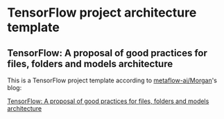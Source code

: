 # TensorFlow project architecture template 
TensorFlow: A proposal of good practices for files, folders and models architecture
---
This is a TensorFlow project template according to [metaflow-ai/Morgan](https://github.com/metaflow-ai)'s blog:

 [TensorFlow: A proposal of good practices for files, folders and models architecture](https://blog.metaflow.fr/tensorflow-a-proposal-of-good-practices-for-files-folders-and-models-architecture-f23171501ae3)